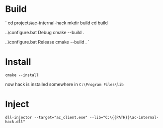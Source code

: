 # Build

`
cd projects\ac-internal-hack
mkdir build
cd build

..\configure.bat Debug
cmake --build .

..\configure.bat Release
cmake --build .
`

# Install
`
cmake --install
`

now hack is installed somewhere in `C:\Program Files\lib`

# Inject
`
dll-injector --target="ac_client.exe" --lib="C:\{{PATH}}\ac-internal-hack.dll"
`
